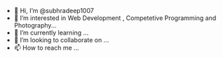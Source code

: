 - 👋 Hi, I’m @subhradeep1007
- 👀 I’m interested in Web Development , Competetive Programming and Photography...
- 🌱 I’m currently learning ...
- 💞️ I’m looking to collaborate on ...
- 📫 How to reach me ...

<!---
subhradeep1007/subhradeep1007 is a ✨ special ✨ repository because its `README.md` (this file) appears on your GitHub profile.
You can click the Preview link to take a look at your changes.
--->
